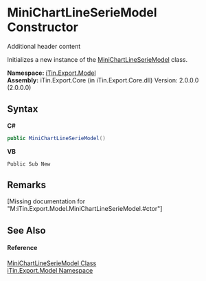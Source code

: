 # MiniChartLineSerieModel Constructor 
Additional header content 

Initializes a new instance of the <a href="T_iTin_Export_Model_MiniChartLineSerieModel">MiniChartLineSerieModel</a> class.

**Namespace:**&nbsp;<a href="N_iTin_Export_Model">iTin.Export.Model</a><br />**Assembly:**&nbsp;iTin.Export.Core (in iTin.Export.Core.dll) Version: 2.0.0.0 (2.0.0.0)

## Syntax

**C#**<br />
``` C#
public MiniChartLineSerieModel()
```

**VB**<br />
``` VB
Public Sub New
```


## Remarks
\[Missing <remarks> documentation for "M:iTin.Export.Model.MiniChartLineSerieModel.#ctor"\]

## See Also


#### Reference
<a href="T_iTin_Export_Model_MiniChartLineSerieModel">MiniChartLineSerieModel Class</a><br /><a href="N_iTin_Export_Model">iTin.Export.Model Namespace</a><br />